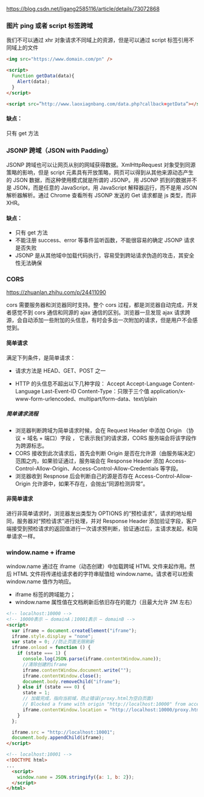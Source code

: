 https://blog.csdn.net/ligang2585116/article/details/73072868

### 图片 ping 或者 script 标签跨域

我们不可以通过 xhr 对象请求不同域上的资源，但是可以通过 script 标签引用不同域上的文件

```html
<img src="https://www.domain.com/pn" />
```

```html
<script>
  Function getData(data){
    Alert(data);
  }
</script>

<script src=”http://www.laoxiagnbang.com/data.php?callback=getData”></script>
```

#### 缺点：

只有 get 方法

### JSONP 跨域（JSON with Padding）

JSONP 跨域也可以让网页从别的网域获得数据。XmlHttpRequest 对象受到同源策略的影响，但是 script 元素具有开放策略，网页可以得到从其他来源动态产生的 JSON 数据，而这种使用模式就是所谓的 JSONP。用 JSONP 抓到的数据并不是 JSON，而是任意的 JavaScript，用 JavaScript 解释器运行，而不是用 JSON 解析器解析。通过 Chrome 查看所有 JSONP 发送的 Get 请求都是 js 类型，而非 XHR。

#### 缺点：

- 只有 get 方法
- 不能注册 success、error 等事件监听函数，不能很容易的确定 JSONP 请求是否失败
- JSONP 是从其他域中加载代码执行，容易受到跨站请求伪造的攻击，其安全性无法确保

### CORS

https://zhuanlan.zhihu.com/p/24411090

cors 需要服务器和浏览器同时支持。整个 cors 过程，都是浏览器自动完成，开发者感觉不到 cors 通信和同源的 ajax 通信的区别。浏览器一旦发现 ajax 请求跨源，会自动添加一些附加的头信息，有时会多出一次附加的请求，但是用户不会感觉到。

#### 简单请求

满足下列条件，是简单请求：

- 请求方法是 HEAD、GET、POST 之一

* HTTP 的头信息不超出以下几种字段：
  Accept
  Accept-Language
  Content-Language
  Last-Event-ID
  Content-Type：只限于三个值 application/x-www-form-urlencoded、multipart/form-data、text/plain

##### 简单请求流程

- 浏览器判断跨域为简单请求时候，会在 Request Header 中添加 Origin （协议 + 域名 + 端口）字段 ， 它表示我们的请求源，CORS 服务端会将该字段作为跨源标志。
- CORS 接收到此次请求后，首先会判断 Origin 是否在允许源（由服务端决定）范围之内，如果验证通过，服务端会在 Response Header 添加 Access-Control-Allow-Origin、Access-Control-Allow-Credentials 等字段。
- 浏览器收到 Respnose 后会判断自己的源是否存在 Access-Control-Allow-Origin 允许源中，如果不存在，会抛出“同源检测异常”。

#### 非简单请求

进行非简单请求时，浏览器发出类型为 OPTIONS 的“预检请求”，请求的地址相同，服务器对“预检请求”进行处理，并对 Response Header 添加验证字段，客户端接受到预检请求的返回值进行一次请求预判断，验证通过后，主请求发起，和简单请求一样。

### window.name + iframe

window.name 通过在 iframe（动态创建）中加载跨域 HTML 文件来起作用。然后 HTML 文件将传递给请求者的字符串赋值给 window.name。请求者可以检索 window.name 值作为响应。

- iframe 标签的跨域能力；
- window.name 属性值在文档刷新后依旧存在的能力（且最大允许 2M 左右）

```html
<!-- localhost:10000 -->
<!-- 10000表示 — domainA；10001表示 — domainB -->
<script>
  var iframe = document.createElement("iframe");
  iframe.style.display = "none";
  var state = 0; //防止页面无限刷新
  iframe.onload = function () {
    if (state === 1) {
      console.log(JSON.parse(iframe.contentWindow.name));
      //清除创建的iframe
      iframe.contentWindow.document.write("");
      iframe.contentWindow.close();
      document.body.removeChild("iframe");
    } else if (state === 0) {
      state = 1;
      // 加载完成，指向当前域，防止错误(proxy.html为空白页面)
      // Blocked a frame with origin "http://localhost:10000" from accessing a cross-origin frame.
      iframe.contentWindow.location = "http://localhost:10000/proxy.html";
    }
  };

  iframe.src = "http://localhost:10001";
  document.body.appendChild(iframe);
</script>
```

```html
<!-- localhost:10001 -->
<!DOCTYPE html>
...
  <script>
    window.name = JSON.stringify({a: 1, b: 2});
  </script>
</html>
```
